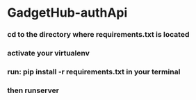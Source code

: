 # GadgetHub-authApi

### cd to the directory where requirements.txt is located
### activate your virtualenv
### run: pip install -r requirements.txt in your terminal
### then runserver
